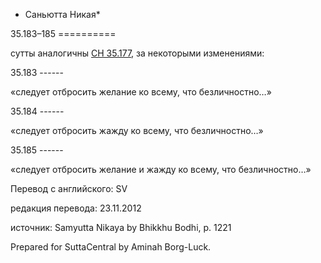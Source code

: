 * Саньютта Никая*

35\.183–185
\=\=\=\=\=\=\=\=\=\=

сутты аналогичны [СН 35\.177](/sn35\.177\-179/ru/sv\#sv177), за некоторыми изменениями:

35\.183
\-\-\-\-\-\-

«следует отбросить желание ко всему, что безличностно…»

35\.184
\-\-\-\-\-\-

«следует отбросить жажду ко всему, что безличностно…»

35\.185
\-\-\-\-\-\-

«следует отбросить желание и жажду ко всему, что безличностно…»

Перевод с английского: SV

редакция перевода: 23\.11\.2012

источник: Samyutta Nikaya by Bhikkhu Bodhi, p\. 1221

Prepared for SuttaCentral by Aminah Borg\-Luck\.